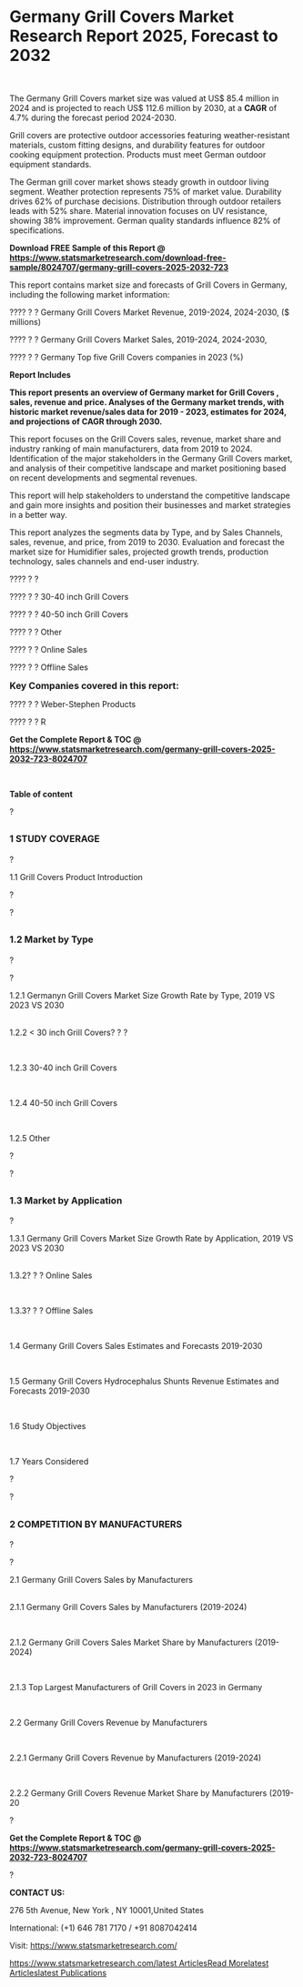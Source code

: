 <h1>Germany Grill Covers Market Research Report 2025, Forecast to 2032</h1><br/><p>The Germany Grill Covers market size was valued at US$ 85.4 million in 2024 and is projected to reach US$ 112.6 million by 2030, at a <strong>CAGR</strong> of 4.7% during the forecast period 2024-2030.</p>
 
 
 
 <p>Grill covers are protective outdoor accessories featuring weather-resistant materials, custom fitting designs, and durability features for outdoor cooking equipment protection. Products must meet German outdoor equipment standards.</p>
 
 
 
 <p>The German grill cover market shows steady growth in outdoor living segment. Weather protection represents 75% of market value. Durability drives 62% of purchase decisions. Distribution through outdoor retailers leads with 52% share. Material innovation focuses on UV resistance, showing 38% improvement. German quality standards influence 82% of specifications.</p>
 
 
 
 <p><strong>Download FREE Sample of this Report @ <a href="https://www.statsmarketresearch.com/download-free-sample/8024707/germany-grill-covers-2025-2032-723">https://www.statsmarketresearch.com/download-free-sample/8024707/germany-grill-covers-2025-2032-723</a></strong></p>
 
 
 
 <p>This report contains market size and forecasts of Grill Covers in Germany, including the following market information:</p>
 
 
 
 <p>???? ? ? Germany Grill Covers Market Revenue, 2019-2024, 2024-2030, ($ millions)</p>
 
 
 
 <p>???? ? ? Germany Grill Covers Market Sales, 2019-2024, 2024-2030,</p>
 
 
 
 <p>???? ? ? Germany Top five Grill Covers companies in 2023 (%)</p>
 
 
 
 <p><strong>Report Includes</strong></p>
 
 
 
 <p><strong>This report presents an overview of Germany market for Grill Covers , sales, revenue and price. Analyses of the Germany market trends, with historic market revenue/sales data for 2019 - 2023, estimates for 2024, and projections of <strong>CAGR</strong> through 2030.</strong></p>
 
 
 
 <p>This report focuses on the Grill Covers sales, revenue, market share and industry ranking of main manufacturers, data from 2019 to 2024. Identification of the major stakeholders in the Germany Grill Covers market, and analysis of their competitive landscape and market positioning based on recent developments and segmental revenues.</p>
 
 
 
 <p>This report will help stakeholders to understand the competitive landscape and gain more insights and position their businesses and market strategies in a better way.</p>
 
 
 
 <p>This report analyzes the segments data by Type, and by Sales Channels, sales, revenue, and price, from 2019 to 2030. Evaluation and forecast the market size for Humidifier sales, projected growth trends, production technology, sales channels and end-user industry.</p>
 
 
 
 <p>???? ? ? </p>
 
 
 
 <p>???? ? ? 30-40 inch Grill Covers</p>
 
 
 
 <p>???? ? ? 40-50 inch Grill Covers</p>
 
 
 
 <p>???? ? ? Other</p>
 
 
 
 <p>???? ? ? Online Sales</p>
 
 
 
 <p>???? ? ? Offline Sales</p>
 
 
 
 <p><span style="font-size:16px"><strong>Key Companies covered in this report:</strong></span></p>
 
 
 
 <p>???? ? ? Weber-Stephen Products</p>
 
 
 
 <p>???? ? ? R</p>
 
 
 
 <div><b>Get the Complete Report & TOC @ <a href="https://www.statsmarketresearch.com/germany-grill-covers-2025-2032-723-8024707">https://www.statsmarketresearch.com/germany-grill-covers-2025-2032-723-8024707</a></b></div>
 
 
 
 <p><br />
 
 <b>Table of content</b></p>
 
 
 
 <p>? </p>
 
 
 
 <h2><span style="font-size:16px"><strong>1 STUDY COVERAGE</strong></span></h2>
 
 
 
 <p>? </p>
 
 
 
 <p>1.1 Grill Covers Product Introduction</p>
 
 
 
 <p>? </p>
 
 
 
 <p>? </p>
 
 
 
 <h2><span style="font-size:16px"><strong>1.2 Market by Type</strong></span></h2>
 
 
 
 <p>? </p>
 
 
 
 <p>? </p>
 
 
 
 <p>1.2.1 Germanyn Grill Covers Market Size Growth Rate by Type, 2019 VS 2023 VS 2030<br />
 
 <br />
 
 1.2.2 < 30 inch Grill Covers? ? ? <br />
 
 <br />
 
 1.2.3 30-40 inch Grill Covers<br />
 
 <br />
 
 1.2.4 40-50 inch Grill Covers<br />
 
 <br />
 
 1.2.5 Other<br />
 
 ? </p>
 
 
 
 <p>? </p>
 
 
 
 <h2><span style="font-size:16px"><strong>1.3 Market by Application</strong></span></h2>
 
 
 
 <p>? </p>
 
 
 
 <p>1.3.1 Germany Grill Covers Market Size Growth Rate by Application, 2019 VS 2023 VS 2030<br />
 
 <br />
 
 1.3.2? ? ? Online Sales<br />
 
 <br />
 
 1.3.3? ? ? Offline Sales<br />
 
 <br />
 
 1.4 Germany Grill Covers Sales Estimates and Forecasts 2019-2030<br />
 
 <br />
 
 1.5 Germany Grill Covers Hydrocephalus Shunts Revenue Estimates and Forecasts 2019-2030<br />
 
 <br />
 
 1.6 Study Objectives<br />
 
 <br />
 
 1.7 Years Considered</p>
 
 
 
 <p>? </p>
 
 
 
 <p>? </p>
 
 
 
 <h2><span style="font-size:16px"><strong>2 COMPETITION BY MANUFACTURERS</strong></span></h2>
 
 
 
 <p>? </p>
 
 
 
 <p>? </p>
 
 
 
 <p>2.1 Germany Grill Covers Sales by Manufacturers<br />
 
 <br />
 
 2.1.1 Germany Grill Covers Sales by Manufacturers (2019-2024)<br />
 
 <br />
 
 2.1.2 Germany Grill Covers Sales Market Share by Manufacturers (2019-2024)<br />
 
 <br />
 
 2.1.3 Top Largest Manufacturers of Grill Covers in 2023 in Germany<br />
 
 <br />
 
 2.2 Germany Grill Covers Revenue by Manufacturers<br />
 
 <br />
 
 2.2.1 Germany Grill Covers Revenue by Manufacturers (2019-2024)<br />
 
 <br />
 
 2.2.2 Germany Grill Covers Revenue Market Share by Manufacturers (2019-20</p>
 
 
 
 <p>? </p>
 
 
 
 <div><b>Get the Complete Report & TOC @ <a href="https://www.statsmarketresearch.com/germany-grill-covers-2025-2032-723-8024707">https://www.statsmarketresearch.com/germany-grill-covers-2025-2032-723-8024707</a></b></div>
 
 
 
 <p>? </p>
 
 
 
 <p><b>CONTACT US:</b><br />
 
 276 5th Avenue, New York , NY 10001,United States<br />
 
 International: (+1) 646 781 7170 / +91 8087042414<br />
 
 Visit: <a href="https://www.statsmarketresearch.com/">https://www.statsmarketresearch.com/</a><br />
 
 <a href="https://gyeongbokgung.com">https://www.statsmarketresearch.com/</a><a href="https://hallyeomaritime.com">latest Articles</a><a href="https://jingwansa.com">Read More</a><a href="https://nguoiviet.jp/">latest Articles</a><a href="https://www.intelmarketresearch.com/">latest Publications</a></p>